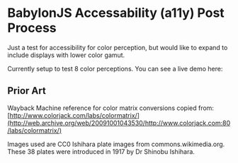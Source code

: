 # BabylonJS Accessability (a11y) Post Process
Just a test for accessibility for color perception, but would like to expand to include displays with lower color gamut.

Currently setup to test 8 color perceptions.  You can see a live demo here:


## Prior Art
Wayback Machine reference for color matrix conversions copied from: [http://www.colorjack.com/labs/colormatrix/](http://web.archive.org/web/20091001043530/http://www.colorjack.com:80/labs/colormatrix/)

Images used are CC0 Ishihara plate images from commons.wikimedia.org.
These 38 plates were introduced in 1917 by Dr Shinobu Ishihara.
